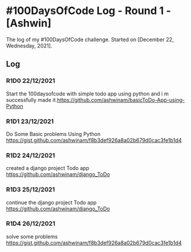 # #100DaysOfCode Log - Round 1 - [Ashwin]

The log of my #100DaysOfCode challenge. Started on [December 22, Wednesday, 2021].

## Log

### R1D0 22/12/2021
Start the 100daysofcode with simple todo app using python and i m successfully made it.https://github.com/ashwinam/basicToDo-App-using-Python

### R1D1 23/12/2021
Do Some Basic problems Using Python https://gist.github.com/ashwinam/f8b3def926a8a02b679d0cac3fe1b1d4

### R1D2 24/12/2021
created a django project Todo app https://github.com/ashwinam/django_ToDo

### R1D3 25/12/2021
continue the  django project Todo app https://github.com/ashwinam/django_ToDo

### R1D4 26/12/2021
solve some problems https://gist.github.com/ashwinam/f8b3def926a8a02b679d0cac3fe1b1d4
